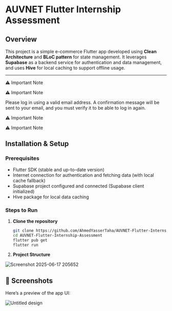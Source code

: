 # AUVNET Flutter Internship Assessment

## Overview

This project is a simple e-commerce Flutter app developed using **Clean Architecture** and **BLoC pattern** for state management. It leverages **Supabase** as a backend service for authentication and data management, and uses **Hive** for local caching to support offline usage.

---
⚠️ Important Note

⚠️ Important Note

Please log in using a valid email address. A confirmation message will be sent to your email, and you must verify it to be able to log in again.

⚠️ Important Note

⚠️ Important Note


## Installation & Setup

### Prerequisites

- Flutter SDK (stable and up-to-date version)
- Internet connection for authentication and fetching data (with local cache fallback)
- Supabase project configured and connected (Supabase client initialized)
- Hive package for local data caching

### Steps to Run

1. **Clone the repository**

   ```bash
   git clone https://github.com/AhmedYasserTaha/AUVNET-Flutter-Internship-Assessment
   cd AUVNET-Flutter-Internship-Assessment
   flutter pub get
   flutter run
2. **Project Structure**

![Screenshot 2025-06-17 205652](https://github.com/user-attachments/assets/a27bbe24-02b7-47c5-b73a-80ca1ca53d94)

## 📱 Screenshots

Here’s a preview of the app UI:

![Untitled design](https://github.com/user-attachments/assets/ca02c349-e249-487b-8b32-6e931d869c26)



